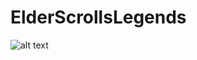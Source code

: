# ElderScrollsLegends

![alt text](https://github.com/RaivoKoot/ElderScrollsLegends/blob/master/Screenshot.png)
